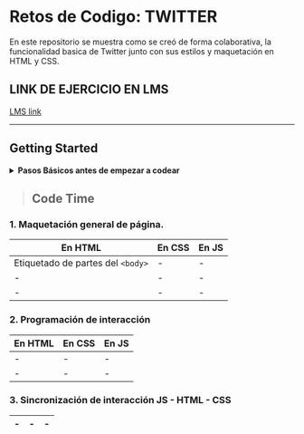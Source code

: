# Retos de Codigo: TWITTER #
En este repositorio se muestra como se creó de forma colaborativa, la funcionalidad basica de Twitter junto con sus estilos y maquetación en HTML y CSS.

## LINK DE EJERCICIO EN LMS
[LMS link](https://lms.laboratoria.la/cohorts/cdmx-2017-10-bc-core-am/courses/interactive-site/01-making-your-site-interactive/11-code-challenges)
 
- - - -
## Getting Started

<details>
    <summary><strong>Pasos Básicos antes de empezar a codear </strong></summary>
        <p>1. Vinculación de JS con HTML en parte inferior de Body </p>
        <p>2. Vinculación de CSS en HTML en el Head</p>
</details>


> ## Code Time ##
### 1. Maquetación general de página. ###
 En HTML  | En CSS | En JS
--------- | ------ | ------
Etiquetado de partes del `<body>`| - | - |
| - | - | - | 
|- | - | - |
### 2. Programación de interacción ###
 En HTML  | En CSS | En JS
--------- | ------ | ------
| - | - | - | 
|- | - | - |

### 3. Sincronización de interacción JS - HTML - CSS ###
| - | - | - | 
|- | - | - |